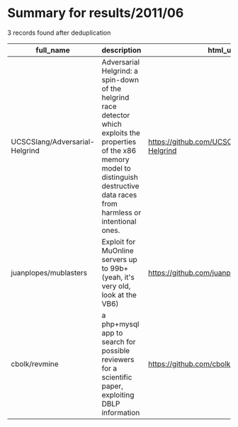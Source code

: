
# Summary for results/2011/06
    
3 records found after deduplication

| full_name | description | html_url | matched_list | matched_count | pushed_at | size | stargazers_count | language | forks_count |
|--------------------------------|------------------------------------------------------------------------------------------------------------------------------------------------------------------------------------------------|---------------------------------------------------|----------------|-----------------|---------------------------|--------|--------------------|--------------|---------------|
| UCSCSlang/Adversarial-Helgrind | Adversarial Helgrind: a spin-down of the helgrind race detector which exploits the properties of the x86 memory model to distinguish destructive data races from harmless or intentional ones. | https://github.com/UCSCSlang/Adversarial-Helgrind | ['exploit'] | 1 | 2011-06-02 01:39:50+00:00 | 5880 | 3 | C | 1 |
| juanplopes/mublasters | Exploit for MuOnline servers up to 99b+ (yeah, it's very old, look at the VB6) | https://github.com/juanplopes/mublasters | ['exploit'] | 1 | 2011-06-16 19:30:03+00:00 | 316 | 4 | Visual Basic | 2 |
| cbolk/revmine | a php+mysql app to search for possible reviewers for a scientific paper, exploiting DBLP information | https://github.com/cbolk/revmine | ['exploit'] | 1 | 2011-06-24 10:00:59+00:00 | 204 | 0 | nan | 0 |
